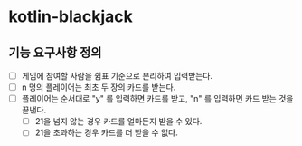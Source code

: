 # kotlin-blackjack

## 기능 요구사항 정의
- [ ] 게임에 참여할 사람을 쉼표 기준으로 분리하여 입력받는다.
- [ ] n 명의 플레이어는 최초 두 장의 카드를 받는다.
- [ ] 플레이어는 순서대로 "y" 를 입력하면 카드를 받고, "n" 를 입력하면 카드 받는 것을 끝낸다.
  - [ ] 21을 넘지 않는 경우 카드를 얼마든지 받을 수 있다.
  - [ ] 21을 초과하는 경우 카드를 더 받을 수 없다.
